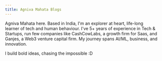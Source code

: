 ```yaml
---
title: Agniva Mahata Blogs
---
```


Agniva Mahata here. Based in India, I'm an explorer at heart, life-long learner of tech and human behaviour. I've 5+ years of experience in Tech & Startups, run few companies like CashCowLabs, a growth firm for Saas, and Ganjes, a Web3 venture capital firm. My journey spans AI/ML, business, and innovation.

I build bold ideas, chasing the impossible :D